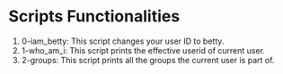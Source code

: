 # Scripts Functionalities

1. 0-iam_betty: This script changes your user ID to betty.
2. 1-who_am_i: This script prints the effective userid of current user.
3. 2-groups: This script prints all the groups the current user is part of.
